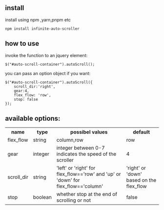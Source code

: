 ## install

install using npm ,yarn,pnpm etc

```
npm install infinite-auto-scroller
```

## how to use

invoke the function to an jquery element:

```
$("#auto-scroll-container").autoScroll();
```
you can pass an option object if you want:

```
$("#auto-scroll-container").autoScroll({
    scroll_dir:'right',
    gear:4,
    flex_flow: 'row',
    stop: false
});
```
## available options:

<table>
    <tr>
        <th>name</th>
        <th>type</th>
        <th>possibel values</th>
        <th>default</th>
    </tr>
    <tr>
        <td>flex_flow</td>
        <td>string</td>
        <td>column,row</td>
        <td>row</td>
    </tr>
    <tr>
        <td>gear</td>
        <td>integer</td>
        <td>integer between 0-7 indicates the speed of the scroller</td>
        <td>4</td>
    </tr>
    <tr>
        <td>scroll_dir</td>
        <td>string</td>
        <td>'left' or 'right' for flex_flow=='row' and 'up' or 'down' for flex_flow=='column'</td>
        <td>'right' or 'down' based on the flex_flow</td>
    </tr>
    <tr>
        <td>stop</td>
        <td>boolean</td>
        <td>whether stop at the end of scrolling or not</td>
        <td>false</td>
    </tr>
</table>
